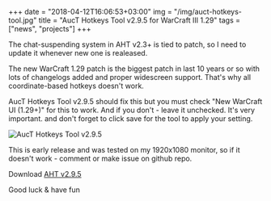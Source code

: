 +++
date = "2018-04-12T16:06:53+03:00"
img = "/img/auct-hotkeys-tool.jpg"
title = "AucT Hotkeys Tool v2.9.5 for WarCraft III 1.29"
tags = ["news", "projects"]
+++

The chat-suspending system in AHT v2.3+ is tied to patch, so I need to update it whenever new one is realeased.

The new WarCraft 1.29 patch is the biggest patch in last 10 years or so with lots of changelogs added and proper widescreen support. That's why all coordinate-based hotkeys doesn't work.

AucT Hotkeys Tool v2.9.5 should fix this but you must check "New WarCraft UI (1.29+)" for this to work. And if you don't - leave it unchecked. It's very important. and don't forget to click save for the tool to apply your setting.


![AucT Hotkeys Tool v2.9.5](/img/aht295.png)

This is early release and was tested on my 1920x1080 monitor, so if it doesn't work - comment or make issue on github repo.

Download [AHT v2.9.5](https://aht.auct.eu/)

Good luck & have fun